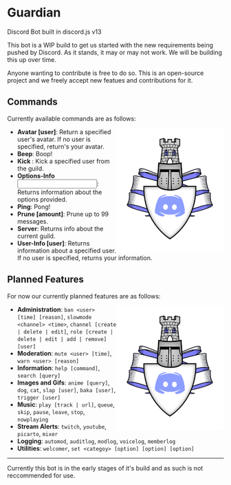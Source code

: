 # Guardian
Discord Bot built in discord.js v13


This bot is a WIP build to get us started with the new requirements being pushed by Discord. As it stands, it may or may not work. 
We will be building this up over time.

Anyone wanting to contribute is free to do so. This is an open-source project and we freely accept new featues and contributions for it.

## Commands

Currently available commands are as follows:

<img align="right" width="250" src="Guardian.png">

 * **Avatar [user]**: Return a specified user's avatar. If no user is specified, return's your avatar. 
 * **Beep**: Boop!
 * **Kick <user>**: Kick a specified user from the guild. 
 * **Options-Info <input>**: Returns information about the options provided.
 * **Ping**: Pong!
 * **Prune [amount]**: Prune up to 99 messages. 
 * **Server**: Returns info about the current guild.
 * **User-Info [user]**: Returns information about a specified user. If no user is specified, returns your information. 

## Planned Features

For now our currently planned features are as follows:

<img align="right" width="250" src="Guardian.png">

 * **Administration**: `ban <user> [time] [reason]`, `slowmode <channel> <time>`, `channel [create | delete | edit]`, `role [create | delete | edit | add | remove] [user]` 
 * **Moderation**: `mute <user> [time]`, `warn <user> [reason]`
 * **Information**: `help [command]`, `search [query]`
 * **Images and Gifs**: `anime [query]`, `dog`, `cat`, `slap [user]`, `baka [user]`, `trigger [user]`
 * **Music**: `play [track | url]`, `queue`, `skip`, `pause`, `leave`, `stop`, `nowplaying`
 * **Stream Alerts**: `twitch`, `youtube`, `picarto`, `mixer`
 * **Logging**: `automod`, `auditlog`, `modlog`, `voicelog`, `memberlog`
 * **Utilities**: `welcomer`, `set <categoy> [option] [option] [option]`
 
 ---

 Currently this bot is in the early stages of it's build and as such is not reccommended for use.

